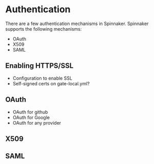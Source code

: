 # Authentication

There are a few authentication mechanisms in Spinnaker.  Spinnaker supports the following mechanisms:

* OAuth
* X509
* SAML

## Enabling HTTPS/SSL

 * Configuration to enable SSL
 * Self-signed certs on gate-local.yml?



## OAuth

 * OAuth for github
 * OAuth for Google
 * OAuth for any provider

## X509



## SAML
